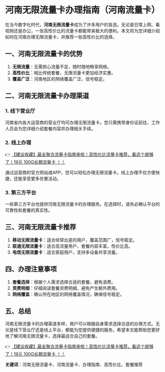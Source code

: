 # 河南无限流量卡办理指南（河南流量卡）

在当今数字化时代，**河南无限流量卡**成为了许多用户的首选。无论是日常上网、看视频还是办公，一张高性价比的流量卡都能带来极大的便利。本文将为您详细介绍如何在河南办理无限流量卡，并推荐一些高性价比的选择。

## 一、河南无限流量卡的优势

1. **无限流量**：无需担心流量不足，随时随地畅享网络。
2. **高性价比**：相比传统套餐，无限流量卡更加经济实惠。
3. **覆盖广泛**：河南地区的网络覆盖广泛，信号稳定。

## 二、河南无限流量卡办理渠道

### 1. 线下营业厅

河南省内各大运营商的营业厅均可办理无限流量卡。您只需携带身份证前往，工作人员会为您详细介绍套餐内容并办理相关手续。

### 2. 线上办理

👉 [【建议收藏】最全聚合流量卡指南来啦！高性价比流量卡推荐，看这个就够了！19元 100G长期流量卡 ！！](https://bit.ly/Liuliangka)

通过运营商的官方网站或APP，您可以轻松办理无限流量卡。线上办理不仅方便快捷，还能享受更多优惠活动。

### 3. 第三方平台

一些第三方平台也提供河南无限流量卡的办理服务。在选择时，请务必确认平台的可靠性和套餐的真实性。

## 三、河南无限流量卡推荐

1. **移动无限流量卡**：适合经常出差的用户，覆盖范围广，信号稳定。
2. **联通无限流量卡**：适合高流量用户，套餐内容丰富，性价比高。
3. **电信无限流量卡**：适合家庭用户，支持多设备共享流量。

## 四、办理注意事项

1. **套餐选择**：根据个人需求选择合适的套餐，避免浪费。
2. **资费明细**：仔细阅读套餐资费明细，避免产生额外费用。
3. **网络覆盖**：确认所在地区的网络覆盖情况，确保信号稳定。

## 五、总结

河南无限流量卡的办理渠道多样，用户可以根据自身需求选择合适的办理方式。无论是线下营业厅还是线上平台，都能为您提供便捷的服务。希望本文能帮助您更好地了解河南无限流量卡，选择最适合自己的套餐。

👉 [【建议收藏】最全聚合流量卡指南来啦！高性价比流量卡推荐，看这个就够了！19元 100G长期流量卡 ！！](https://bit.ly/Liuliangka)

**关键词**：河南无限流量卡、河南流量卡、办理指南、高性价比、套餐推荐